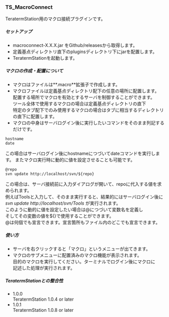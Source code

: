 ### TS_MacroConnect
TeratermStation用のマクロ接続プラグインです。  

##### セットアップ
- macroconnect-X.X.X.jar をGithub/releasesから取得します。
- 定義基点ディレクトリ直下のpluginsディレクトリ下にjarを配置します。
- TeratermStationを起動します。

##### マクロの作成・配置について
- マクロはファイルは**.macro**拡張子で作成します。
- マクロファイルは定義基点ディレクトリ配下の任意の場所に配置します。  
配置する場所でマクロを有効とするサーバを制御することができます。  
ツール全体で使用するマクロの場合は定義基点ディレクトリの直下  
特定のタブ配下でのみ使用するマクロの場合はタブに相当するディレクトリの直下に配置します。
- マクロの中身はサーバログイン後に実行したいコマンドをそのまま列記するだけです。
```
hostname
date
```
この場合はサーバログイン後にhostnameにつづいてdateコマンドを実行します。
またマクロ実行時に動的に値を設定させることも可能です。
```
@repo
svn update http://localhost/svn/${repo}
```
この場合は、サーバ接続前に入力ダイアログが開いて、repoに代入する値を求められます。  
例えばToolsと入力して、そのまま実行すると、結果的にはサーバログイン後に  
_svn update http://localhost/svn/Tools_ が実行されます。  
このように動的に値を設定したい場合は@につづいて変数名を定義し  
そしてその変数の値を${}で使用することができます。  
@は何個でも宣言できます。宣言箇所もファイル内のどこでも宣言できます。

##### 使い方
- サーバを右クリックすると「マクロ」というメニューが出てきます。  
- マクロのサブメニューに配置済みのマクロ機能が表示されます。  
目的のマクロを実行してください。ターミナルでログイン後にマクロに  
記述した処理が実行されます。

##### TeratermStationとの整合性
- 1.0.0  
TeratermStation 1.0.4 or later
- 1.0.1  
TeratermStation 1.0.8 or later

